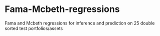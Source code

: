 # Fama-Mcbeth-regressions
Fama and Mcbeth regressions for inference and prediction on 25 double sorted test portfolios/assets
